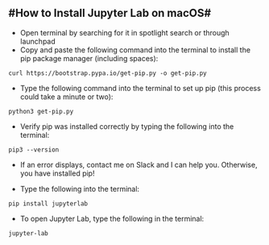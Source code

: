 #How to Install Jupyter Lab on macOS#
-
-  Open terminal by searching for it in spotlight search or through launchpad
-  Copy and paste the following command into the terminal to install the pip package manager (including spaces):

```
curl https://bootstrap.pypa.io/get-pip.py -o get-pip.py
```

- Type the following command into the terminal to set up pip (this process could take a minute or two):

```
python3 get-pip.py
```

- Verify pip was installed correctly by typing the following into the terminal:

```
pip3 --version
```
- If an error displays, contact me on Slack and I can help you. Otherwise, you have installed pip!

- Type the following into the terminal:

```
pip install jupyterlab
```
- To open Jupyter Lab, type the following in the terminal:

```
jupyter-lab
```